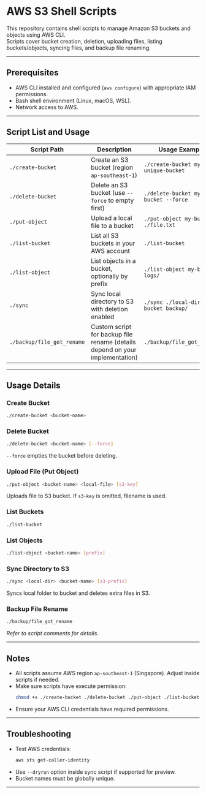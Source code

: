 # AWS S3 Shell Scripts

This repository contains shell scripts to manage Amazon S3 buckets and objects using AWS CLI.  
Scripts cover bucket creation, deletion, uploading files, listing buckets/objects, syncing files, and backup file renaming.

---

## Prerequisites

- AWS CLI installed and configured (`aws configure`) with appropriate IAM permissions.
- Bash shell environment (Linux, macOS, WSL).
- Network access to AWS.

---

## Script List and Usage

| Script Path              | Description                                        | Usage Example                          |
|-------------------------|--------------------------------------------------|--------------------------------------|
| `./create-bucket`        | Create an S3 bucket (region `ap-southeast-1`)    | `./create-bucket my-unique-bucket`   |
| `./delete-bucket`        | Delete an S3 bucket (use `--force` to empty first) | `./delete-bucket my-bucket --force`  |
| `./put-object`           | Upload a local file to a bucket                   | `./put-object my-bucket ./file.txt`  |
| `./list-bucket`          | List all S3 buckets in your AWS account           | `./list-bucket`                      |
| `./list-object`          | List objects in a bucket, optionally by prefix    | `./list-object my-bucket logs/`      |
| `./sync`                 | Sync local directory to S3 with deletion enabled  | `./sync ./local-dir my-bucket backup/` |
| `./backup/file_got_rename` | Custom script for backup file rename (details depend on your implementation) | `./backup/file_got_rename`            |

---

## Usage Details

### Create Bucket
```bash
./create-bucket <bucket-name>
```

### Delete Bucket
```bash
./delete-bucket <bucket-name> [--force]
```
`--force` empties the bucket before deleting.

### Upload File (Put Object)
```bash
./put-object <bucket-name> <local-file> [s3-key]
```
Uploads file to S3 bucket. If `s3-key` is omitted, filename is used.

### List Buckets
```bash
./list-bucket
```

### List Objects
```bash
./list-object <bucket-name> [prefix]
```

### Sync Directory to S3
```bash
./sync <local-dir> <bucket-name> [s3-prefix]
```
Syncs local folder to bucket and deletes extra files in S3.

### Backup File Rename
```bash
./backup/file_got_rename
```
*Refer to script comments for details.*

---

## Notes

- All scripts assume AWS region `ap-southeast-1` (Singapore). Adjust inside scripts if needed.
- Make sure scripts have execute permission:
  ```bash
  chmod +x ./create-bucket ./delete-bucket ./put-object ./list-bucket ./list-object ./sync ./backup/file_got_rename
  ```
- Ensure your AWS CLI credentials have required permissions.

---

## Troubleshooting

- Test AWS credentials:
  ```bash
  aws sts get-caller-identity
  ```
- Use `--dryrun` option inside sync script if supported for preview.
- Bucket names must be globally unique.

---


